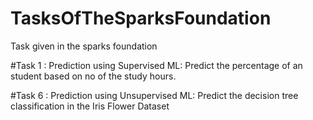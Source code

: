 # TasksOfTheSparksFoundation
Task given in the sparks foundation

#Task 1 : Prediction using Supervised ML: Predict the percentage of an student based on no of the study hours.

#Task 6 : Prediction using Unsupervised ML: Predict the decision tree classification in the Iris Flower Dataset

